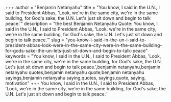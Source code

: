 +++
author = "Benjamin Netanyahu"
title = "You know, I said in the U.N., I said to President Abbas, 'Look, we're in the same city, we're in the same building, for God's sake, the U.N. Let's just sit down and begin to talk peace.'"
description = "the best Benjamin Netanyahu Quote: You know, I said in the U.N., I said to President Abbas, 'Look, we're in the same city, we're in the same building, for God's sake, the U.N. Let's just sit down and begin to talk peace.'"
slug = "you-know-i-said-in-the-un-i-said-to-president-abbas-look-were-in-the-same-city-were-in-the-same-building-for-gods-sake-the-un-lets-just-sit-down-and-begin-to-talk-peace"
keywords = "You know, I said in the U.N., I said to President Abbas, 'Look, we're in the same city, we're in the same building, for God's sake, the U.N. Let's just sit down and begin to talk peace.',benjamin netanyahu,benjamin netanyahu quotes,benjamin netanyahu quote,benjamin netanyahu sayings,benjamin netanyahu saying,quotes, sayings,quote, saying, motivation"
+++
You know, I said in the U.N., I said to President Abbas, 'Look, we're in the same city, we're in the same building, for God's sake, the U.N. Let's just sit down and begin to talk peace.'
